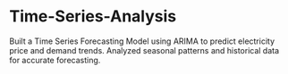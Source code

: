# Time-Series-Analysis
Built a Time Series Forecasting Model using ARIMA to predict electricity price and demand trends. Analyzed seasonal patterns and historical data for accurate forecasting.

